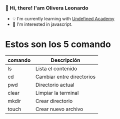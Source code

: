 ### 👋 Hi, there! I'am Olivera Leonardo

- 💡 I'm currently learning with [Undefined Academy](https://undefined.academy/)
- 👀 I'm interested in javascript.

# Estos son los 5 comando
| comando    | Descripción               |
|---------   |---------------------------|
| ls         | Lista el contenido        |
| cd         | Cambiar entre directorios |
| pwd        | Directorio actual         |
| clear      | Limpiar la terminal       |
| mkdir      | Crear directorio          |
| touch      | Crear nuevo archivo       |